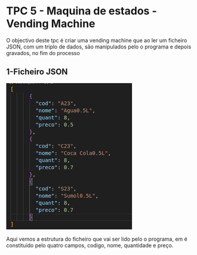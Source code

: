 # TPC 5 - Maquina de estados -Vending Machine

O objectivo deste tpc é criar uma vending machine que ao ler um ficheiro JSON, com um triplo de dados, são manipulados pelo o programa e depois gravados, no fim do processo


## 1-Ficheiro JSON

![LISTA DE TOKENS UTILIZADA](https://github.com/rubCoder/PL2025-A93625/blob/main/img/tpc5_014.png)

Aqui vemos a estrutura do ficheiro que vai ser lido pelo o programa, em é constituido pelo quatro campos, codigo, nome, quantidade e preço.


